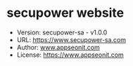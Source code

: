 # secupower website

 
  * Version: secupower-sa - v1.0.0
  * URL: https://www.secupower-sa.com
  * Author: www.appseonit.com
  * License: https://www.appseonit.com
  
